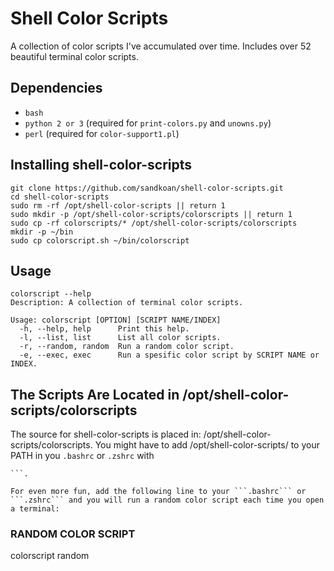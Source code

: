 # Shell Color Scripts
A collection of color scripts I've accumulated over time. Includes over 52 beautiful terminal color scripts.

## Dependencies
* ```bash```
* ```python 2 or 3``` (required for ```print-colors.py``` and ```unowns.py```)
* ```perl``` (required for ```color-support1.pl```)

## Installing shell-color-scripts
```
git clone https://github.com/sandkoan/shell-color-scripts.git
cd shell-color-scripts
sudo rm -rf /opt/shell-color-scripts || return 1
sudo mkdir -p /opt/shell-color-scripts/colorscripts || return 1
sudo cp -rf colorscripts/* /opt/shell-color-scripts/colorscripts
mkdir -p ~/bin
sudo cp colorscript.sh ~/bin/colorscript
```
## Usage
```
colorscript --help
Description: A collection of terminal color scripts.

Usage: colorscript [OPTION] [SCRIPT NAME/INDEX]
  -h, --help, help    	Print this help.
  -l, --list, list    	List all color scripts.
  -r, --random, random	Run a random color script.
  -e, --exec, exec    	Run a spesific color script by SCRIPT NAME or INDEX.
```
## The Scripts Are Located in /opt/shell-color-scripts/colorscripts

The source for shell-color-scripts is placed in: /opt/shell-color-scripts/colorscripts.
You might have to add /opt/shell-color-scripts/ to your PATH in you ```.bashrc``` or ```.zshrc``` with 
```PATH=$PATH:~/opt/shell-color-scripts/:~/bin
```.

For even more fun, add the following line to your ```.bashrc``` or ```.zshrc``` and you will run a random color script each time you open a terminal:
```
### RANDOM COLOR SCRIPT ###
colorscript random
```
